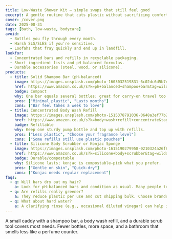 ```yaml
---
title: Low-Waste Shower Kit — simple swaps that still feel good
excerpt: A gentle routine that cuts plastic without sacrificing comfort.
cover: /cover.png
date: 2025-08-31
tags: [bath, low-waste, bodycare]
avoid:
  - Bottles you fly through every month.
  - Harsh SLS/SLES if you’re sensitive.
  - Loofahs that fray quickly and end up in landfill.
lookfor:
  - Concentrated bars and refills in recyclable packaging.
  - Short ingredient lists and pH-balanced formulas.
  - Durable accessories (steel, wood, or silicone).
products:
  - title: Solid Shampoo Bar (pH-balanced)
    image: https://images.unsplash.com/photo-1603032519831-6c02dc6d5b7e?q=80&w=1200
    href: https://www.amazon.co.uk/s?k=ph+balanced+shampoo+bar&tag=wildandwell0c-21
    badge: Compact
    why: One bar equals several bottles; great for carry-on travel too.
    pros: ["Minimal plastic", "Lasts months"]
    cons: ["Bar feel takes a week to love"]
  - title: Concentrated Body Wash Refill
    image: https://images.unsplash.com/photo-1515378791036-0648a3ef77b2?q=80&w=1200
    href: https://www.amazon.co.uk/s?k=body+wash+refill+concentrate&tag=wildandwell0c-21
    badge: Refillable
    why: Keep one sturdy pump bottle and top up with refills.
    pros: ["Less plastic", "Choose your fragrance level"]
    cons: ["Some refills still use plastic pouches"]
  - title: Silicone Body Scrubber or Konjac Sponge
    image: https://images.unsplash.com/photo-1615190279958-0210324a26f6?q=80&w=1200
    href: https://www.amazon.co.uk/s?k=silicone+body+scrubber&tag=wildandwell0c-21
    badge: Durable/compostable
    why: Silicone lasts; konjac is compostable—pick what you prefer.
    pros: ["Gentle on skin", "Quick-dry"]
    cons: ["Konjac needs regular replacement"]
faqs:
  - q: Will bars dry out my hair?
    a: Look for pH-balanced bars and condition as usual. Many people transition fine after a week or two.
  - q: Are refills really greener?
    a: They reduce plastic per use and cut shipping bulk. Choose brands with recyclable pouches where possible.
  - q: What about hard water?
    a: A clarifying rinse (e.g., occasional diluted vinegar) can help if hair feels coated.
---
```

A small caddy with a shampoo bar, a body wash refill, and a durable scrub tool covers most needs. Fewer bottles, more space, and a bathroom that smells less like a perfume counter.
